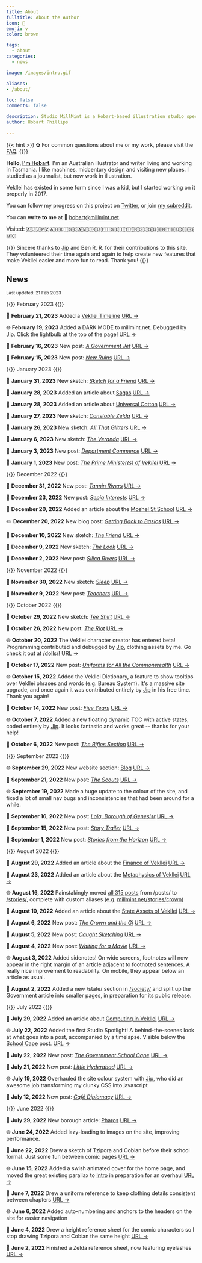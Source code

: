 ```yaml
---
title: About
fulltitle: About the Author
icon: 🪺
emoji: v
color: brown

tags: 
  - about
categories:
  - news

image: /images/intro.gif

aliases:
- /about/

toc: false
comments: false

description: Studio MillMint is a Hobart-based illustration studio specialising in utopian fiction.
author: Hobart Phillips
 
---
```

<!--{{<section>}}
![smallimg](https://images.millmint.net/images/mastheads/author.png)
{{</section>}}-->

{{< hint >}}
✿ For common questions about me or my work, please visit the [FAQ](/intro/faq/).
{{</hint>}}

**Hello, [I'm Hobart](https://images.millmint.net/images/mastheads/author.png)**. I'm an Australian illustrator and writer living and working in Tasmania. I like machines, midcentury design and visiting new places. I studied as a journalist, but now work in illustration.

Vekllei has existed in some form since I was a kid, but I started working on it properly in 2017.

You can follow my progress on this project on [Twitter](https://twitter.com/MelonKony), or join [my subreddit](https://www.reddit.com/r/vekllei). 

You can **write to me** at <span class="smallicon">📧</span> hobart@millmint.net.

Visited: 🇦🇺🇯🇵🇿🇦🇭🇰🇮🇸🇨🇦🇲🇪🇷🇺🇫🇮🇸🇪🇮🇹🇫🇷🇩🇪🇬🇧🇭🇷🇹🇭🇺🇸🇸🇬🇲🇨

{{<hint>}}
Sincere thanks to [Jip](https://jipfr.nl) and Ben R. R. for their contributions to this site. They volunteered their time again and again to help create new features that make Vekllei easier and more fun to read. Thank you!
{{</hint>}}

## News

<small>Last updated: 21 Feb 2023</small>

{{<hint header>}}
February 2023
{{</hint>}}

<span class="bulleticon">📄</span> **February 21, 2023** Added a [Vekllei Timeline](/timeline/) <span class="spanlink"><a href="/timeline/">URL →</a></span>

<span class="bulleticon">🌐</span> **February 19, 2023** Added a DARK MODE to millmint.net. Debugged by [Jip](https://jipfr.nl). Click the lightbulb at the top of the page! <span class="spanlink"><a href="/dolls/">URL →</a></span>

<span class="bulleticon">📗</span> **February 16, 2023** New post: [*A Government Jet*](/stories/state-jet/) <span class="spanlink"><a href="/stories/state-jet/">URL →</a></span>

<span class="bulleticon">📗</span> **February 15, 2023** New post: [*New Ruins*](/stories/ruins/) <span class="spanlink"><a href="/stories/ruins/">URL →</a></span>

{{<hint header>}}
January 2023
{{</hint>}}

<span class="bulleticon">📒</span> **January 31, 2023** New sketch: [*Sketch for a Friend*](/stories/neko/) <span class="spanlink"><a href="/stories/neko/">URL →</a></span>

<span class="bulleticon">📄</span> **January 28, 2023** Added an article about [Sagas](/sagas/) <span class="spanlink"><a href="/sagas/">URL →</a></span>

<span class="bulleticon">📄</span> **January 28, 2023** Added an article about [Universal Cotton](/universal-cotton/) <span class="spanlink"><a href="/universal-cotton/">URL →</a></span>

<span class="bulleticon">📒</span> **January 27, 2023** New sketch: [*Constable Zelda*](/stories/constable/) <span class="spanlink"><a href="/stories/constable/">URL →</a></span>


<span class="bulleticon">📒</span> **January 26, 2023** New sketch: [*All That Glitters*](/stories/gold/) <span class="spanlink"><a href="/stories/gold/">URL →</a></span>

<span class="bulleticon">📒</span> **January 6, 2023** New sketch: [*The Veranda*](/stories/veranda/) <span class="spanlink"><a href="/stories/veranda/">URL →</a></span>

<span class="bulleticon">📗</span> **January 3, 2023** New post: [*Department Commerce*](/stories/department/) <span class="spanlink"><a href="/stories/department/">URL →</a></span>

<span class="bulleticon">📗</span> **January 1, 2023** New post: [*The Prime Minister(s) of Vekllei*](/stories/ministers/) <span class="spanlink"><a href="/stories/ministers/">URL →</a></span>

{{<hint header>}}
December 2022
{{</hint>}}

<span class="bulleticon">📗</span> **December 31, 2022** New post: [*Tannin Rivers*](/stories/tannin/) <span class="spanlink"><a href="/stories/tannin/">URL →</a></span>

<span class="bulleticon">📗</span> **December 23, 2022** New post: [*Sepia Interests*](/stories/sepia/) <span class="spanlink"><a href="/stories/sepia/">URL →</a></span>

<span class="bulleticon">📄</span> **December 20, 2022** Added an article about the [Moshel St School](/moshel/) <span class="spanlink"><a href="/moshel/">URL →</a></span>

<span class="bulleticon">✏️</span> **December 20, 2022** New blog post: [*Getting Back to Basics*](/blog/utopia/) <span class="spanlink"><a href="/blog/utopia/">URL →</a></span>

<span class="bulleticon">📒</span> **December 10, 2022** New sketch: [*The Friend*](/stories/friend/) <span class="spanlink"><a href="/stories/friend/">URL →</a></span>


<span class="bulleticon">📒</span> **December 9, 2022** New sketch: [*The Look*](/stories/the-look/) <span class="spanlink"><a href="/stories/the-look/">URL →</a></span>

<span class="bulleticon">📗</span> **December 2, 2022** New post: [*Silica Rivers*](/stories/silica/) <span class="spanlink"><a href="/stories/silica/">URL →</a></span>

{{<hint header>}}
November 2022
{{</hint>}}

<span class="bulleticon">📒</span> **November 30, 2022** New sketch: [*Sleep*](/stories/sleep/) <span class="spanlink"><a href="/stories/sleep/">URL →</a></span>

<span class="bulleticon">📗</span> **November 9, 2022** New post: [*Teachers*](/stories/teachers/) <span class="spanlink"><a href="/stories/teachers/">URL →</a></span>

{{<hint header>}}
October 2022
{{</hint>}}

<span class="bulleticon">📒</span> **October 29, 2022** New sketch: [*Tee Shirt*](/stories/teeshirt/) <span class="spanlink"><a href="/stories/teeshirt/">URL →</a></span>

<span class="bulleticon">📗</span> **October 26, 2022** New post: [*The Riot*](/stories/watch/) <span class="spanlink"><a href="/stories/watch/">URL →</a></span>

<span class="bulleticon">🌐</span> **October 20, 2022** The Vekllei character creator has entered beta! Programming contributed and debugged by [Jip](https://jipfr.nl), clothing assets by me. Go check it out at [/dolls/](/dolls/)! <span class="spanlink"><a href="/dolls/">URL →</a></span>

<span class="bulleticon">📗</span> **October 17, 2022** New post: [*Uniforms for All the Commonwealth*](/stories/caribbean-uniform/) <span class="spanlink"><a href="/stories/caribbean-uniform/">URL →</a></span>

<span class="bulleticon">🌐</span> **October 15, 2022** Added the Vekllei Dictionary, a feature to show tooltips over Vekllei phrases and words (e.g. Bureau System). It's a massive site upgrade, and once again it was contributed entirely by [Jip](https://jipfr.nl) in his free time. Thank you again!

<span class="bulleticon">📗</span> **October 14, 2022** New post: [*Five Years*](/stories/five-years/) <span class="spanlink"><a href="/stories/five-years/">URL →</a></span>

<span class="bulleticon">🌐</span> **October 7, 2022** Added a new floating dynamic TOC with active states, coded entirely by [Jip](https://jipfr.nl). It looks fantastic and works great -- thanks for your help!

<span class="bulleticon">📗</span> **October 6, 2022** New post: [*The Rifles Section*](/stories/rifles/) <span class="spanlink"><a href="/stories/rifles/">URL →</a></span>

{{<hint header>}}
September 2022
{{</hint>}}

<span class="bulleticon">🌐</span> **September 29, 2022** New website section: [Blog](/blog/) <span class="spanlink"><a href="/blog/">URL →</a></span>

<span class="bulleticon">📗</span> **September 21, 2022** New post: [*The Scouts*](/stories/puffin/) <span class="spanlink"><a href="/stories/puffin/">URL →</a></span>

<span class="bulleticon">🌐</span> **September 19, 2022** Made a huge update to the colour of the site, and fixed a lot of small nav bugs and inconsistencies that had been around for a while.

<span class="bulleticon">📗</span> **September 16, 2022** New post: [*Lola, Borough of Genesisr*](/stories/lola/) <span class="spanlink"><a href="/stories/lola/">URL →</a></span>

<span class="bulleticon">📗</span> **September 15, 2022** New post: [*Story Trailer*](/stories/trailer/) <span class="spanlink"><a href="/stories/trailer/">URL →</a></span>

<span class="bulleticon">📗</span> **September 1, 2022** New post: [*Stories from the Horizon*](/stories/horizon/) <span class="spanlink"><a href="/stories/horizon/">URL →</a></span>

{{<hint header>}}
August 2022
{{</hint>}}

<span class="bulleticon">📄</span> **August 29, 2022** Added an article about the [Finance of Vekllei](/finance/) <span class="spanlink"><a href="/finance/">URL →</a></span>

<span class="bulleticon">📄</span> **August 23, 2022** Added an article about the [Metaphysics of Vekllei](/metaphysics/) <span class="spanlink"><a href="/metaphysics/">URL →</a></span>

<span class="bulleticon">🌐</span> **August 16, 2022** Painstakingly moved [all 315 posts](/stories/) from /posts/ to [/stories/](/stories/), complete with custom aliases (e.g. [millmint.net/stories/crown](/stories/crown))

<span class="bulleticon">📄</span> **August 10, 2022** Added an article about the [State Assets of Vekllei](/utopia/society/state/assets/) <span class="spanlink"><a href="/utopia/society/state/assets/">URL →</a></span>

<span class="bulleticon">📗</span> **August 6, 2022** New post: [*The Crown and the Gi*](/posts/2022-08-06-crown/) <span class="spanlink"><a href="/posts/2022-08-06-crown/">URL →</a></span>

<span class="bulleticon">📗</span> **August 5, 2022** New post: [*Caught Sketching*](/posts/2022-08-05-sketching/) <span class="spanlink"><a href="/posts/2022-08-05-sketching/">URL →</a></span>

<span class="bulleticon">📗</span> **August 4, 2022** New post: [*Waiting for a Movie*](/posts/2022-08-04-movie/) <span class="spanlink"><a href="/posts/2022-08-04-movie/">URL →</a></span>

<span class="bulleticon">🌐</span> **August 3, 2022** Added sidenotes! On wide screens, footnotes will now appear in the right margin of an article adjacent to footnoted sentences. A really nice improvement to readability. On mobile, they appear below an article as usual.

<span class="bulleticon">📓</span> **August 2, 2022** Added a new /state/ section in [/society/](/utopia/society) and split up the Government article into smaller pages, in preparation for its public release.

{{<hint header>}}
July 2022
{{</hint>}}

<span class="bulleticon">📄</span> **July 29, 2022** Added an article about [Computing in Vekllei](/utopia/society/technology/computers/) <span class="spanlink"><a href="/utopia/society/technology/computers/">URL →</a></span>

<span class="bulleticon">🌐</span> **July 22, 2022** Added the first Studio Spotlight! A behind-the-scenes look at what goes into a post, accompanied by a timelapse. Visible below the [School Cape](/posts/2022-07-22-cape/) post. <span class="spanlink"><a href="/posts/2022-07-22-cape/">URL →</a></span>

<span class="bulleticon">📗</span> **July 22, 2022** New post: [*The Government School Cape*](/posts/2022-07-22-cape/) <span class="spanlink"><a href="/posts/2022-07-22-cape/">URL →</a></span>

<span class="bulleticon">📗</span> **July 21, 2022** New post: [*Little Hyderabad*](/posts/2022-07-21-hyderabad/) <span class="spanlink"><a href="/posts/2022-07-21-hyderabad/">URL →</a></span>

<span class="bulleticon">🌐</span> **July 19, 2022** Overhauled the site colour system with [Jip](https://jipfr.nl), who did an awesome job transforming my clunky CSS into javascript

<span class="bulleticon">📗</span> **July 12, 2022** New post: [*Café Diplomacy*](/posts/2022-07-12-vista/) <span class="spanlink"><a href="/posts/2022-07-12-vista/">URL →</a></span>

{{<hint header>}}
June 2022 
{{</hint>}}

<span class="bulleticon">📄</span> **July 29, 2022** New borough article: [Pharos](/utopia/landscape/boroughs/pharos/) <span class="spanlink"><a href="/utopia/landscape/boroughs/pharos/">URL →</a></span>

<span class="bulleticon">🌐</span> **June 24, 2022** Added lazy-loading to images on the site, improving performance.

<span class="bulleticon">📒</span> **June 22, 2022** Drew a sketch of Tzipora and Cobian before their school formal. Just some fun between comic pages <span class="spanlink"><a href="/images/sketches/formal.png">URL →</a></span>

<span class="bulleticon">🌐</span> **June 15, 2022** Added a swish animated cover for the home page, and moved the great existing parallax to [Intro](/intro) in preparation for an overhaul <span class="spanlink"><a href="https://millmint.net/images/mastheads/millmint.png">URL →</a></span>

<span class="bulleticon">📒</span> **June 7, 2022** Drew a uniform reference to keep clothing details consistent between chapters <span class="spanlink"><a href="https://millmint.net/images/sketches/comic/uniformref.jpg">URL →</a></span>

<span class="bulleticon">🌐</span> **June 6, 2022** Added auto-numbering and anchors to the headers on the site for easier navigation

<span class="bulleticon">📒</span> **June 4, 2022** Drew a height reference sheet for the comic characters so I stop drawing Tzipora and Cobian the same height <span class="spanlink"><a href="https://millmint.net/images/sketches/comic/heightref.jpg">URL →</a></span>

<span class="bulleticon">📒</span> **June 2, 2022** Finished a Zelda reference sheet, now featuring eyelashes <span class="spanlink"><a href="https://millmint.net/images/sketches/comic/zeldaref.jpg">URL →</a></span>


<!--
### Things I Like

* _Thunderbirds_ (1965 series)
* Studio Ghibli ([obviously](/news/essays/ghibli))
* [Jam Sandwich police livery](https://en.wikipedia.org/wiki/Jam_sandwich_(police_car))
* Shōwa period styles
* Italian cars
* [The Series-0 Shinkansen 🚅](https://en.wikipedia.org/wiki/0_Series_Shinkansen)
* [Snags](https://www.woolworths.com.au/shop/productdetails/820196/woolworths-beef-sausage)
* [Mtirado's wonderful work](https://www.musicauniversalis.space)

### Things I Don't Like
* Parsley
* The C.I.A.
* Bohos and beatniks
* Fellas who are "into history"
* Cutesy talk
* Risotto (sorry)
* Emirates (the airline)
-->

